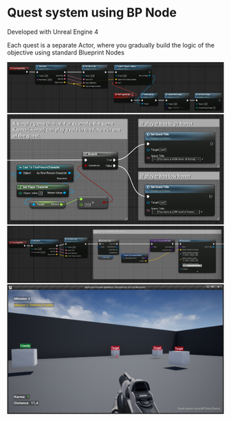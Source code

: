 # Quest system using BP Node

Developed with Unreal Engine 4

Each quest is a separate Actor, where you gradually build the logic of the objective using standard Blueprint Nodes

![demo img 1](https://github.com/paveldrobny/UE4_QuestSystem_BP/blob/master/ue4_questsystem_1.png?raw=true)
![demo img 2](https://github.com/paveldrobny/UE4_QuestSystem_BP/blob/master/ue4_questsystem_2.png?raw=true)
![demo img 3](https://github.com/paveldrobny/UE4_QuestSystem_BP/blob/master/ue4_questsystem_3.png?raw=true)
![demo img 4](https://github.com/paveldrobny/UE4_QuestSystem_BP/blob/master/ue4_questsystem_4.png?raw=true)

